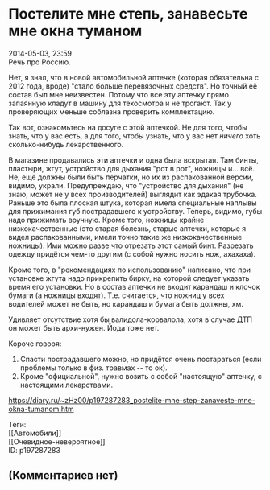 Постелите мне степь, занавесьте мне окна туманом
================================================

  
2014-05-03, 23:59  
 Речь про Россию.   
   
 Нет, я знал, что в новой автомобильной аптечке (которая обязательна с 2012 года, вроде) "стало больше перевязочных средств". Но точный её состав был мне неизвестен. Потому что все эту аптечку прямо запаянную кладут в машину для техосмотра и не трогают. Так у проверяющих меньше соблазна проверить комплектацию.   
   
 Так вот, ознакомьтесь на досуге с этой аптечкой. Не для того, чтобы знать, что у вас есть, а для того, чтобы узнать, что у вас нет  *ничего*  хоть сколько-нибудь лекарственного.   
   
 В магазине продавались эти аптечки и одна была вскрытая. Там бинты, пластыри, жгут, устройство для дыхания "рот в рот", ножницы и... всё. Не, ещё должны были быть перчатки, но их из распакованной версии, видимо, украли. Предупреждаю, что "устройство для дыхания" (не знаю, может не у всех производителей) выглядит как эдакая трубочка. Раньше это была плоская штука, которая имела специальные наплывы для прижимания губ пострадавшего к устройству. Теперь, видимо, губы надо прижимать вручную. Кроме того, ножницы крайне низкокачественные (это старая болезнь, старые аптечки, которые я видел распакованными, имели точно такие же низкокачественные ножницы). Ими можно разве что отрезать этот самый бинт. Разрезать одежду придётся чем-то другим (с собой нужно носить нож, ахахаха).   
   
 Кроме того, в "рекомендациях по использованию" написано, что при установке жгута надо прикрепить бирку, на которой следует указать время его установки. Но в состав аптечки не входит карандаш и клочок бумаги (а ножницы входят). Т.е. считается, что ножниц у всех водителей может не быть, но карандаш и бумага быть должны, хм.   
   
 Удивляет отсутствие хотя бы валидола-корвалола, хотя в случае ДТП он может быть архи-нужен. Йода тоже нет.   
   
 Короче говоря:   
 1. Спасти пострадавшего можно, но придётся очень постараться (если проблемы только в физ. травмах -- то ок).   
 2. Кроме "официальной", нужно возить с собой "настоящую" аптечку, с настоящими лекарствами.   
  
<https://diary.ru/~zHz00/p197287283_postelite-mne-step-zanaveste-mne-okna-tumanom.htm>  
  
Теги:  
[[Автомобили]]  
[[Очевидное-невероятное]]  
ID: p197287283  


(Комментариев нет)
------------------